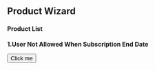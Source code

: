 ## Product Wizard
<h4><b> Product List </b></h4>
<p><b>1.User Not Allowed When Subscription End Date </b></p>
<button onclick="myFunction()">Click me</button>


